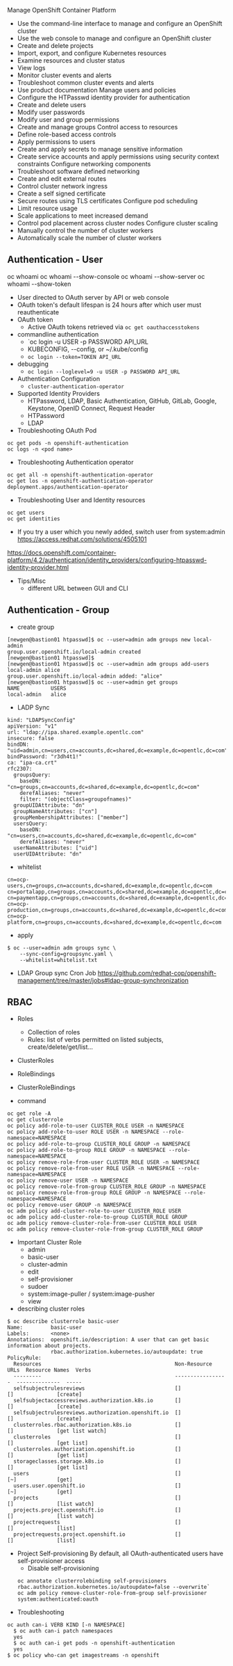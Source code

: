 Manage OpenShift Container Platform
- Use the command-line interface to manage and configure an OpenShift cluster
- Use the web console to manage and configure an OpenShift cluster
- Create and delete projects
- Import, export, and configure Kubernetes resources
- Examine resources and cluster status
- View logs
- Monitor cluster events and alerts
- Troubleshoot common cluster events and alerts
- Use product documentation
Manage users and policies
- Configure the HTPasswd identity provider for authentication
- Create and delete users
- Modify user passwords
- Modify user and group permissions
- Create and manage groups
Control access to resources
- Define role-based access controls
- Apply permissions to users
- Create and apply secrets to manage sensitive information
- Create service accounts and apply permissions using security context constraints
Configure networking components
- Troubleshoot software defined networking
- Create and edit external routes
- Control cluster network ingress
- Create a self signed certificate
- Secure routes using TLS certificates
Configure pod scheduling
- Limit resource usage
- Scale applications to meet increased demand
- Control pod placement across cluster nodes
Configure cluster scaling
- Manually control the number of cluster workers
- Automatically scale the number of cluster workers


## Authentication - User
oc whoami
oc whoami --show-console
oc whoami --show-server
oc whoami --show-token

- User directed to OAuth server by API or web console
- OAuth token's default lifespan is 24 hours after which user must reauthenticate
- OAuth token
  - Active OAuth tokens retrieved via `oc get oauthaccesstokens`  
- commandline authentication
  - `oc login -u USER -p PASSWORD API_URL
  - KUBECONFIG, --config, or ~/.kube/config
  - `oc login --token=TOKEN API_URL`  
- debugging
  - `oc login --loglevel=9 -u USER -p PASSWORD API_URL`  
- Authentication Configuration
  - `cluster-authentication-operator`  
- Supported Identity Providers
  - HTPassword, LDAP, Basic Authentication, GitHub, GitLab, Google, Keystone, OpenID Connect, Request Header
  - HTPassword
  - LDAP
- Troubleshooting OAuth Pod
```
oc get pods -n openshift-authentication
oc logs -n <pod name>
```
- Troubleshooting Authentication operator
```
oc get all -n openshift-authentication-operator
oc get los -n openshift-authentication-operator deployment.apps/authentication-operator
```
- Troubleshooting User and Identity resources
```
oc get users
oc get identities
```
* If you try a user which you newly added, switch user from system:admin
https://access.redhat.com/solutions/4505101

https://docs.openshift.com/container-platform/4.2/authentication/identity_providers/configuring-htpasswd-identity-provider.html

- Tips/Misc
  - different URL between GUI and CLI
  
## Authentication - Group
- create group
```
[newgen@bastion01 htpasswd]$ oc --user=admin adm groups new local-admin
group.user.openshift.io/local-admin created
[newgen@bastion01 htpasswd]$
[newgen@bastion01 htpasswd]$ oc --user=admin adm groups add-users local-admin alice
group.user.openshift.io/local-admin added: "alice"
[newgen@bastion01 htpasswd]$ oc --user=admin get groups
NAME          USERS
local-admin   alice
```
- LADP Sync
```
kind: "LDAPSyncConfig"
apiVersion: "v1"
url: "ldap://ipa.shared.example.opentlc.com"
insecure: false
bindDN: "uid=admin,cn=users,cn=accounts,dc=shared,dc=example,dc=opentlc,dc=com"
bindPassword: "r3dh4t1!"
ca: "ipa-ca.crt"
rfc2307:
  groupsQuery:
    baseDN: "cn=groups,cn=accounts,dc=shared,dc=example,dc=opentlc,dc=com"
    derefAliases: "never"
    filter: "(objectClass=groupofnames)"
  groupUIDAttribute: "dn"
  groupNameAttributes: ["cn"]
  groupMembershipAttributes: ["member"]
  usersQuery:
    baseDN: "cn=users,cn=accounts,dc=shared,dc=example,dc=opentlc,dc=com"
    derefAliases: "never"
  userNameAttributes: ["uid"]
  userUIDAttribute: "dn"
```
  - whitelist
```
cn=ocp-users,cn=groups,cn=accounts,dc=shared,dc=example,dc=opentlc,dc=com
cn=portalapp,cn=groups,cn=accounts,dc=shared,dc=example,dc=opentlc,dc=com
cn=paymentapp,cn=groups,cn=accounts,dc=shared,dc=example,dc=opentlc,dc=com
cn=ocp-production,cn=groups,cn=accounts,dc=shared,dc=example,dc=opentlc,dc=com
cn=ocp-platform,cn=groups,cn=accounts,dc=shared,dc=example,dc=opentlc,dc=com
```
  - apply
```
$ oc --user=admin adm groups sync \
    --sync-config=groupsync.yaml \
    --whitelist=whitelist.txt
```
  - LDAP Group sync Cron Job
  https://github.com/redhat-cop/openshift-management/tree/master/jobs#ldap-group-synchronization

## RBAC
- Roles
  - Collection of roles
  - Rules: list of verbs permitted on listed subjects, create/delete/get/list...  
- ClusterRoles
- RoleBindings
- ClusterRoleBindings

- command
```
oc get role -A
oc get clusterrole
oc policy add-role-to-user CLUSTER_ROLE USER -n NAMESPACE
oc policy add-role-to-user ROLE USER -n NAMESPACE --role-namespace=NAMESPACE
oc policy add-role-to-group CLUSTER_ROLE GROUP -n NAMESPACE
oc policy add-role-to-group ROLE GROUP -n NAMESPACE --role-namespace=NAMESPACE
oc policy remove-role-from-user CLUSTER_ROLE USER -n NAMESPACE
oc policy remove-role-from-user ROLE USER -n NAMESPACE --role-namespace=NAMESPACE
oc policy remove-user USER -n NAMESPACE
oc policy remove-role-from-group CLUSTER_ROLE GROUP -n NAMESPACE
oc policy remove-role-from-group ROLE GROUP -n NAMESPACE --role-namespace=NAMESPACE
oc policy remove-user GROUP -n NAMESPACE
oc adm policy add-cluster-role-to-user CLUSTER_ROLE USER
oc adm policy add-cluster-role-to-group CLUSTER_ROLE GROUP
oc adm policy remove-cluster-role-from-user CLUSTER_ROLE USER
oc adm policy remove-cluster-role-from-group CLUSTER_ROLE GROUP

```
- Important Cluster Role
  - admin
  - basic-user
  - cluster-admin
  - edit
  - self-provisioner
  - sudoer
  - system:image-puller / system:image-pusher
  - view
- describing cluster roles
```
$ oc describe clusterrole basic-user
Name:         basic-user
Labels:       <none>
Annotations:  openshift.io/description: A user that can get basic information about projects.
              rbac.authorization.kubernetes.io/autoupdate: true
PolicyRule:
  Resources                                           Non-Resource URLs  Resource Names  Verbs
  ---------                                           -----------------  --------------  -----
  selfsubjectrulesreviews                             []                 []              [create]
  selfsubjectaccessreviews.authorization.k8s.io       []                 []              [create]
  selfsubjectrulesreviews.authorization.openshift.io  []                 []              [create]
  clusterroles.rbac.authorization.k8s.io              []                 []              [get list watch]
  clusterroles                                        []                 []              [get list]
  clusterroles.authorization.openshift.io             []                 []              [get list]
  storageclasses.storage.k8s.io                       []                 []              [get list]
  users                                               []                 [~]             [get]
  users.user.openshift.io                             []                 [~]             [get]
  projects                                            []                 []              [list watch]
  projects.project.openshift.io                       []                 []              [list watch]
  projectrequests                                     []                 []              [list]
  projectrequests.project.openshift.io                []                 []              [list]
```
- Project Self-provisioning
By default, all OAuth-authenticated users have self-provisioner access
  - Disable self-provisioning
  ```
  oc annotate clusterrolebinding self-provisioners rbac.authorization.kubernetes.io/autoupdate=false --overwrite`  
  oc adm policy remove-cluster-role-from-group self-provisioner system:authenticated:oauth
  ```
- Troubleshooting
```
oc auth can-i VERB KIND [-n NAMESPACE]
  $ oc auth can-i patch namespaces
  yes
  $ oc auth can-i get pods -n openshift-authentication
  yes
$ oc policy who-can get imagestreams -n openshift
```

  
  



